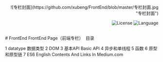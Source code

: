 
 <div align="right">![专栏封面](https://github.com/xubeng/FrontEnd/blob/master/专栏封面.jpg "专栏封面")


![License](https://img.shields.io/github/license/mashape/apistatus.svg "license")       ![Language](https://img.shields.io/github/languages/top/badges/shields.svg)

</div>
<br>
# FrontEnd
FrontEnd Page（前端专栏）
  目录
  
1 datatype 数据类型
2 DOM
3 基本API Basic API
4 异步和单线程
5 函数
6 原型和原型链
7 ES6
English Contents And Links In Medium.com

